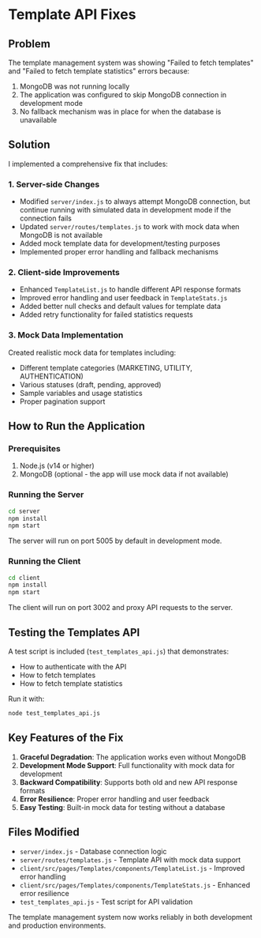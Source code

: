 # Template API Fixes

## Problem
The template management system was showing "Failed to fetch templates" and "Failed to fetch template statistics" errors because:
1. MongoDB was not running locally
2. The application was configured to skip MongoDB connection in development mode
3. No fallback mechanism was in place for when the database is unavailable

## Solution
I implemented a comprehensive fix that includes:

### 1. Server-side Changes
- Modified `server/index.js` to always attempt MongoDB connection, but continue running with simulated data in development mode if the connection fails
- Updated `server/routes/templates.js` to work with mock data when MongoDB is not available
- Added mock template data for development/testing purposes
- Implemented proper error handling and fallback mechanisms

### 2. Client-side Improvements
- Enhanced `TemplateList.js` to handle different API response formats
- Improved error handling and user feedback in `TemplateStats.js`
- Added better null checks and default values for template data
- Added retry functionality for failed statistics requests

### 3. Mock Data Implementation
Created realistic mock data for templates including:
- Different template categories (MARKETING, UTILITY, AUTHENTICATION)
- Various statuses (draft, pending, approved)
- Sample variables and usage statistics
- Proper pagination support

## How to Run the Application

### Prerequisites
1. Node.js (v14 or higher)
2. MongoDB (optional - the app will use mock data if not available)

### Running the Server
```bash
cd server
npm install
npm start
```

The server will run on port 5005 by default in development mode.

### Running the Client
```bash
cd client
npm install
npm start
```

The client will run on port 3002 and proxy API requests to the server.

## Testing the Templates API
A test script is included (`test_templates_api.js`) that demonstrates:
- How to authenticate with the API
- How to fetch templates
- How to fetch template statistics

Run it with:
```bash
node test_templates_api.js
```

## Key Features of the Fix
1. **Graceful Degradation**: The application works even without MongoDB
2. **Development Mode Support**: Full functionality with mock data for development
3. **Backward Compatibility**: Supports both old and new API response formats
4. **Error Resilience**: Proper error handling and user feedback
5. **Easy Testing**: Built-in mock data for testing without a database

## Files Modified
- `server/index.js` - Database connection logic
- `server/routes/templates.js` - Template API with mock data support
- `client/src/pages/Templates/components/TemplateList.js` - Improved error handling
- `client/src/pages/Templates/components/TemplateStats.js` - Enhanced error resilience
- `test_templates_api.js` - Test script for API validation

The template management system now works reliably in both development and production environments.